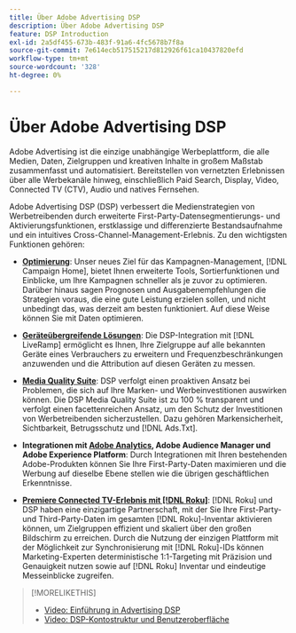 ```yaml
---
title: Über Adobe Advertising DSP
description: Über Adobe Advertising DSP
feature: DSP Introduction
exl-id: 2a5df455-673b-483f-91a6-4fc5678b7f8a
source-git-commit: 7e614ecb517515217d812926f61ca10437820efd
workflow-type: tm+mt
source-wordcount: '328'
ht-degree: 0%

---
```


# Über Adobe Advertising DSP

Adobe Advertising ist die einzige unabhängige Werbeplattform, die alle Medien, Daten, Zielgruppen und kreativen Inhalte in großem Maßstab zusammenfasst und automatisiert. Bereitstellen von vernetzten Erlebnissen über alle Werbekanäle hinweg, einschließlich Paid Search, Display, Video, Connected TV (CTV), Audio und natives Fernsehen.

Adobe Advertising DSP (DSP) verbessert die Medienstrategien von Werbetreibenden durch erweiterte First-Party-Datensegmentierungs- und Aktivierungsfunktionen, erstklassige und differenzierte Bestandsaufnahme und ein intuitives Cross-Channel-Management-Erlebnis. Zu den wichtigsten Funktionen gehören:

* [**Optimierung**](features/optimization.md): Unser neues Ziel für das Kampagnen-Management, [!DNL Campaign Home], bietet Ihnen erweiterte Tools, Sortierfunktionen und Einblicke, um Ihre Kampagnen schneller als je zuvor zu optimieren. Darüber hinaus sagen Prognosen und Ausgabenempfehlungen die Strategien voraus, die eine gute Leistung erzielen sollen, und nicht unbedingt das, was derzeit am besten funktioniert. Auf diese Weise können Sie mit Daten optimieren.

* [**Geräteübergreifende Lösungen**](features/cross-device-solutions.md): Die DSP-Integration mit [!DNL LiveRamp] ermöglicht es Ihnen, Ihre Zielgruppe auf alle bekannten Geräte eines Verbrauchers zu erweitern und Frequenzbeschränkungen anzuwenden und die Attribution auf diesen Geräten zu messen.

* [**Media Quality Suite**](features/brand-safety-media-quality.md): DSP verfolgt einen proaktiven Ansatz bei Problemen, die sich auf Ihre Marken- und Werbeinvestitionen auswirken können. Die DSP Media Quality Suite ist zu 100 % transparent und verfolgt einen facettenreichen Ansatz, um den Schutz der Investitionen von Werbetreibenden sicherzustellen. Dazu gehören Markensicherheit, Sichtbarkeit, Betrugsschutz und [!DNL Ads.Txt].

* **Integrationen mit [Adobe Analytics](/help/integrations/analytics/overview.md), Adobe Audience Manager und Adobe Experience Platform**: Durch Integrationen mit Ihren bestehenden Adobe-Produkten können Sie Ihre First-Party-Daten maximieren und die Werbung auf dieselbe Ebene stellen wie die übrigen geschäftlichen Erkenntnisse.

* [**Premiere Connected TV-Erlebnis mit [!DNL Roku]**](/help/dsp/inventory/roku-inventory.md): [!DNL Roku] und DSP haben eine einzigartige Partnerschaft, mit der Sie Ihre First-Party- und Third-Party-Daten im gesamten [!DNL Roku]-Inventar aktivieren können, um Zielgruppen effizient und skaliert über den großen Bildschirm zu erreichen. Durch die Nutzung der einzigen Plattform mit der Möglichkeit zur Synchronisierung mit [!DNL Roku]-IDs können Marketing-Experten deterministische 1:1-Targeting mit Präzision und Genauigkeit nutzen sowie auf [!DNL Roku] Inventar und eindeutige Messeinblicke zugreifen.

>[!MORELIKETHIS]
>
>* [Video: Einführung in Advertising DSP](https://experienceleague.adobe.com/docs/advertising-learn/tutorials/dsp/intro.html)
>* [Video: DSP-Kontostruktur und Benutzeroberfläche](https://experienceleague.adobe.com/docs/advertising-learn/tutorials/dsp/ui.html)
